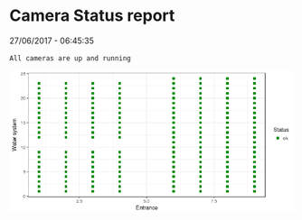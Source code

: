 Camera Status report
================
27/06/2017 - 06:45:35

    All cameras are up and running

![](camreport_files/figure-markdown_github/unnamed-chunk-2-1.png)
